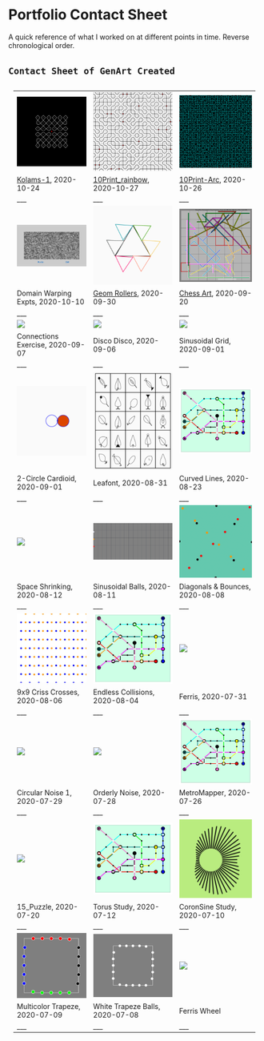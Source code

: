 # Portfolio Contact Sheet
A quick reference of what I worked on at different points in time.
Reverse chronological order.

## `Contact Sheet of GenArt Created`



<table style="padding:10px">

[comment]: # (This a images link row) 
  <tr>
    <td> 
         <img src ="../kolams/images/k1.png" width="250">
   </td>
    <td>
        <img src ="../10_print/images/swirly_rainbow.png" width = '250'>
    </td>
   <td>
        <img src ="../10_print/images/arc_print.png" width = '250'>
    </td>    
  </tr>

[comment]: # (This a description Row for the images above) 
  <tr> 
    <td> 
      <a href="10_print">Kolams-1</a>, 2020-10-24
    </td>
    <td> 
      <a href="10_print">10Print_rainbow</a>, 2020-10-27
    </td>
    <td> 
      <a href="10_print">10Print-Arc</a>, 2020-10-26
    </td>
  </tr>

[comment]: # (This a spacer row) 
  <tr> 
    <td> 
           ___
    </td>
    <td> 
           ___
    </td>
    <td> 
           ___
    </td>
  </tr>



[comment]: # (This a images link row) 
  <tr>
    <td> 
         <img src ="../domain_warping/images/expt2_perlin_v_dw.png" width="250">
   </td>
    <td>
        <img src ="../geom_rollers/images/colored_triangles.gif" width="250">
    </td>
   <td>
        <img src ="../chess_art/images/Deep Blue (Computer)_Garry Kasparov_Game_02_IBM Man-Machine, New York USA_.png" width="250">
    </td>    
  </tr>

[comment]: # (This a description Row for the images above) 
  <tr> 
    <td> 
        Domain Warping Expts, 2020-10-10
    </td>
    <td> 
      <a href="geom_rollers">Geom Rollers</a>, 2020-09-30
    </td>
    <td> 
      <a href="chess_art">Chess Art</a>, 2020-09-20
    </td>
  </tr>

[comment]: # (This a spacer row) 
  <tr> 
    <td> 
           ___
    </td>
    <td> 
           ___
    </td>
    <td> 
           ___
    </td>
  </tr>


[comment]: # (This a images link row) 
  <tr>
    <td> 
        <img src ="../workshop/images/pt_connections.gif" width="250">
    </td>
    <td>
        <img src ="../ball_animations/images/disco.gif" width="250">
    </td>
   <td>
        <img src ="../sinusoidal_sketches/images/cardioid_grid.gif" width="250px">
    </td>    
  </tr>

[comment]: # (This a description Row for the images above) 
  <tr> 
    <td> 
        Connections Exercise, 2020-09-07
    </td>
    <td> 
        Disco Disco, 2020-09-06
    </td>
    <td> 
        Sinusoidal Grid, 2020-09-01
    </td>
  </tr>

[comment]: # (This a spacer row) 
  <tr> 
    <td> 
           ___
    </td>
    <td> 
           ___
    </td>
    <td> 
           ___
    </td>
  </tr>

[comment]: # (This a images link row) 
  <tr>
    <td>
        <img src ="../sinusoidal_sketches/images/2circle_cardioid.gif" width="250px">
    </td>
   <td>
        <img src ="../generative_fonts/images/leafont1.gif" width="250px">
    </td>    
    <td>
        <img src ="../metro_maps/images/mm_5.jpg" width="250px">
    </td>
  </tr>

[comment]: # (This a description Row for the images above) 
  <tr> 
    <td> 
        2-Circle Cardioid, 2020-09-01
    </td>
    <td> 
        Leafont, 2020-08-31
    </td>
    <td> 
        Curved Lines, 2020-08-23
    </td>
  </tr>

[comment]: # (This a spacer row) 
  <tr> 
    <td> 
           ___
    </td>
    <td> 
           ___
    </td>
    <td> 
           ___
    </td>
  </tr>

[comment]: # (This a images link row) 
  <tr>
     <td>
       <img src ="../dots_and_dashes/images/BW_2.gif" width="250px">
    </td>    
   <td>
        <img src ="../ball_animations/images/frequencies.gif" width="250px">
    </td>    
   <td>
       <img src ="../ball_animations/ball_crossings/images/pinballs_steady.gif" width="250">
    </td>    
  </tr>

[comment]: # (This a description Row for the images above) 
  <tr> 
      <td> 
        Space Shrinking, 2020-08-12
    </td>
    <td> 
        Sinusoidal Balls, 2020-08-11
    </td>
    <td> 
        Diagonals & Bounces, 2020-08-08
    </td>
  </tr>
  
[comment]: # (This a spacer row) 
  <tr> 
    <td> 
           ___
    </td>
    <td> 
           ___
    </td>
    <td> 
           ___
    </td>
  </tr>

[comment]: # (COPY FROM HERE) 
[comment]: # (This a images link row) 
  <tr>
   <td>
       <img src ="../ball_animations/ball_crossings/images/balls_blue_orange.gif" width="250">
   </td>    
   <td>
        <img src ="../metro_maps/images/mm_5.jpg" width="250px">
    </td>
   <td>
       <img src ="../dots_and_dashes/images/BW_2.gif" width="250px">
    </td>    
  </tr>

[comment]: # (This a description Row for the images above) 
  <tr> 
    <td> 
        9x9 Criss Crosses, 2020-08-06
    </td>
    <td> 
        Endless Collisions, 2020-08-04
    </td>
    <td> 
        Ferris, 2020-07-31
    </td>
  </tr>
  
[comment]: # (This a spacer row) 
  <tr> 
    <td> 
           ___
    </td>
    <td> 
           ___
    </td>
    <td> 
           ___
    </td>
  </tr>

[comment]: # (COPY FROM HERE) 
[comment]: # (This a images link row) 
  <tr>
   <td>
        <img src ="../sinusoidal_sketches/circular_noise/images/cn_purple.gif" width="250px">
    </td>    
    <td>
        <img src ="../sinusoidal_sketches/circular_noise/images/cn_red_no_linear_noise.gif" width="250px">
    </td>
    <td>
        <img src ="../metro_maps/images/mm_5.jpg" width="250px">
    </td>
  </tr>

[comment]: # (This a description Row for the images above) 
  <tr> 
    <td> 
        Circular Noise 1, 2020-07-29
    </td>
    <td> 
        Orderly Noise, 2020-07-28
    </td>
    <td> 
        MetroMapper, 2020-07-26
    </td>
  </tr>
  
[comment]: # (This a spacer row) 
  <tr> 
    <td> 
           ___
    </td>
    <td> 
           ___
    </td>
    <td> 
           ___
    </td>
  </tr>


[comment]: # (COPY FROM HERE) 
[comment]: # (This a images link row) 
  <tr>
   <td>
        <img src ="../ball_animations/images/sinusoidal_balls.gif" width="250px">
    </td>    
    <td>
        <img src ="../metro_maps/images/mm_5.jpg" width="250px">
    </td>
   <td>
        <img src ="../sinusoidal_sketches/funkyvector_corona-sine_study/images/corona_study.png" width="250px">
   </td>    
  </tr>

[comment]: # (This a description Row for the images above) 
  <tr> 
    <td> 
        15_Puzzle, 2020-07-20
    </td>
    <td> 
        Torus Study, 2020-07-12
    </td>
    <td> 
        CoronSine Study, 2020-07-10
    </td>
  </tr>
  
[comment]: # (This a spacer row) 
  <tr> 
    <td> 
           ___
    </td>
    <td> 
           ___
    </td>
    <td> 
           ___
    </td>
  </tr>

[comment]: # (ROW SET ENDS Here) 


[comment]: # (COPY FROM HERE) 
[comment]: # (This a images link row) 
  <tr>
   <td>
        <img src ="../ball_animations/trapeze_balls/images/trapeze_loop.gif" width="250">
    </td>
    <td>
        <img src ="../ball_animations/trapeze_balls/images/white_trapeze.gif" width="250">
    </td>
   <td>
        <img src ="../ball_animations/images/ferris.gif" width="250px">
   </td>    
  </tr>

[comment]: # (This a description Row for the images above) 
  <tr> 
    <td> 
        Multicolor Trapeze, 2020-07-09
    </td>
    <td> 
        White Trapeze Balls, 2020-07-08
    </td>
    <td> 
        Ferris Wheel
    </td>

  </tr>
  
[comment]: # (This a spacer row) 
  <tr> 
    <td> 
           ___
    </td>
    <td> 
           ___
    </td>
    <td> 
           ___
    </td>
  </tr>

[comment]: # (ROW SET ENDS Here) 


</table>

